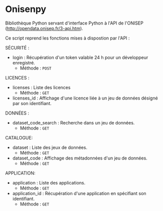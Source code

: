 # Onisenpy

Bibliothèque Python servant d'interface Python à l'API de l'ONISEP (http://opendata.onisep.fr/3-api.htm).

Ce script reprend les fonctions mises à dispostion par l'API :

SÉCURITÉ :  
- login : Récupération d'un token valable 24 h pour un développeur enregistré.
  - Méthode : `POST` 

LICENCES :
- licenses : Liste des licences
  - Méthode : `GET`
- licenses_id : Affichage d'une licence liée à un jeu de données désigné par son identifiant.

DONNÉES :
- dataset_code_search : Recherche dans un jeu de données.
  - Méthode : `GET` 

CATALOGUE:
- dataset : Liste des jeux de données.
  - Méthode : `GET`    
- dataset_code : Affichage des métadonnées d'un jeu de données.
    - Méthode : `GET`

APPLICATION:
- application : Liste des applications.
  - Méthode : `GET`
- application_id : Récupération d'une application en spécifiant son identifiant.
  - Méthode : `GET`